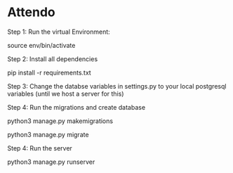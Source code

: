 # Attendo

Step 1: Run the virtual Environment:

source env/bin/activate

Step 2: Install all dependencies

pip install -r requirements.txt

Step 3: Change the databse variables in settings.py to your local postgresql variables (until we host a server for this)

Step 4: Run the migrations and create database

python3 manage.py makemigrations

python3 manage.py migrate

Step 4: Run the server

python3 manage.py runserver
